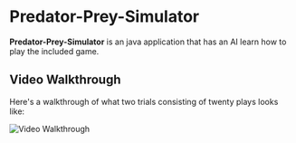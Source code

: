 # Predator-Prey-Simulator

**Predator-Prey-Simulator** is an java application that has an AI learn how to play the included game.

## Video Walkthrough

Here's a walkthrough of what two trials consisting of twenty plays looks like:

<img src='walkthrough.gif' title='Video Walkthrough' width='' alt='Video Walkthrough' />
